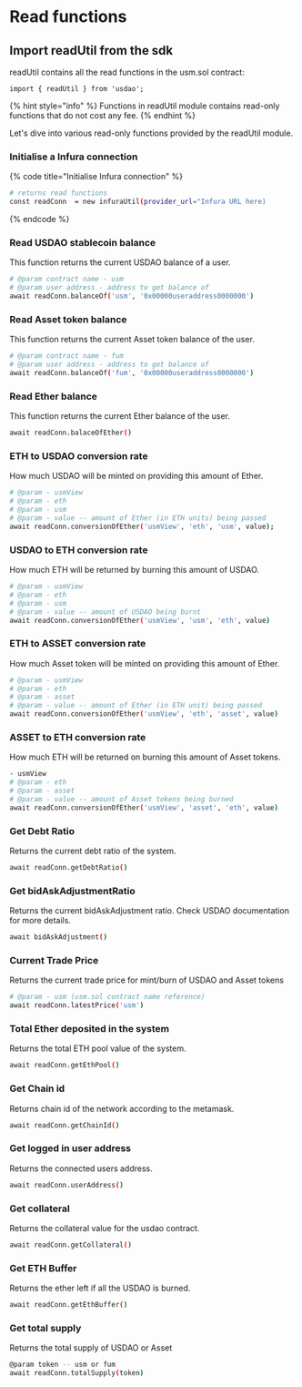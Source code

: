 # Read functions

## Import readUtil from the sdk

readUtil contains all the read functions in the usm.sol contract:

```
import { readUtil } from 'usdao';
```

{% hint style="info" %}
Functions in readUtil module contains read-only functions that do not cost any fee. 
{% endhint %}

Let's dive into various read-only functions provided by the readUtil module.

### Initialise a Infura connection

{% code title="Initialise Infura connection" %}
```bash
# returns read functions
const readConn  = new infuraUtil(provider_url="Infura URL here)
```
{% endcode %}

### Read USDAO stablecoin balance

This function returns the current USDAO balance of a user.

```bash
# @param contract name - usm
# @param user address - address to get balance of
await readConn.balanceOf('usm', '0x00000useraddress0000000')
```

### Read Asset token balance

This function returns the current Asset token balance of the user.

```bash
# @param contract name - fum
# @param user address - address to get balance of
await readConn.balanceOf('fum', '0x00000useraddress0000000')
```

### Read Ether balance

This function returns the current Ether balance of the user.

```bash
await readConn.balaceOfEther()
```

### ETH to USDAO conversion rate

How much USDAO will be minted on providing this amount of Ether.

```bash
# @param - usmView
# @param - eth
# @param - usm
# @param - value -- amount of Ether (in ETH units) being passed 
await readConn.conversionOfEther('usmView', 'eth', 'usm', value);
```

### USDAO to ETH conversion rate

How much ETH will be returned by burning this amount of USDAO.

```bash
# @param - usmView
# @param - eth
# @param - usm
# @param - value -- amount of USDAO being burnt
await readConn.conversionOfEther('usmView', 'usm', 'eth', value)
```

### ETH to ASSET conversion rate

How much Asset token will be minted on providing this amount of Ether.

```bash
# @param - usmView
# @param - eth
# @param - asset
# @param - value -- amount of Ether (in ETH unit) being passed
await readConn.conversionOfEther('usmView', 'eth', 'asset', value)
```

### ASSET to ETH conversion rate

How much ETH will be returned on burning this amount of Asset tokens.

```bash
- usmView
# @param - eth
# @param - asset
# @param - value -- amount of Asset tokens being burned
await readConn.conversionOfEther('usmView', 'asset', 'eth', value)
```

### Get Debt Ratio

Returns the current debt ratio of the system.

```bash
await readConn.getDebtRatio()
```

### Get bidAskAdjustmentRatio

Returns the current bidAskAdjustment ratio. Check USDAO documentation for more details.

```bash
await bidAskAdjustment()
```

### Current Trade Price

Returns the current trade price for mint/burn of USDAO and Asset tokens

```bash
# @param - usm (usm.sol contract name reference)
await readConn.latestPrice('usm')
```

### Total Ether deposited in the system

Returns the total ETH pool value of the system.

```bash
await readConn.getEthPool()
```

### Get Chain id

Returns chain id of the network according to the metamask.

```bash
await readConn.getChainId()
```

### Get logged in user address

Returns the connected users address.

```bash
await readConn.userAddress()
```

### Get collateral

Returns the collateral value for the usdao contract.

```bash
await readConn.getCollateral()
```

### Get ETH Buffer

Returns the ether left if all the USDAO is burned.

```bash
await readConn.getEthBuffer()
```

### Get total supply

Returns the total supply of USDAO or Asset

```bash
@param token -- usm or fum
await readConn.totalSupply(token)
```

